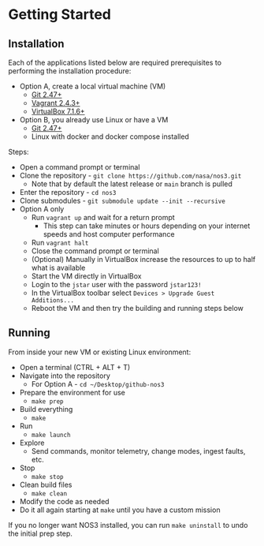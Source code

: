 # Getting Started

## Installation

Each of the applications listed below are required prerequisites to performing the installation procedure:
* Option A, create a local virtual machine (VM)
  * [Git 2.47+](https://git-scm.com/)
  * [Vagrant 2.4.3+](https://www.vagrantup.com/)
  * [VirtualBox 7.1.6+](https://www.virtualbox.org/)
* Option B, you already use Linux or have a VM
  * [Git 2.47+](https://git-scm.com/)
  * Linux with docker and docker compose installed

Steps:
* Open a command prompt or terminal
* Clone the repository - `git clone https://github.com/nasa/nos3.git`
  * Note that by default the latest release or `main` branch is pulled
* Enter the repository - `cd nos3`
* Clone submodules - `git submodule update --init --recursive`
* Option A only
  * Run `vagrant up` and wait for a return prompt
    * This step can take minutes or hours depending on your internet speeds and host computer performance
  * Run `vagrant halt`
  * Close the command prompt or terminal
  * (Optional) Manually in VirtualBox increase the resources to up to half what is available
  * Start the VM directly in VirtualBox
  * Login to the `jstar` user with the password `jstar123!`
  * In the VirtualBox toolbar select `Devices > Upgrade Guest Additions...`
  * Reboot the VM and then try the building and running steps below

## Running

From inside your new VM or existing Linux environment:
* Open a terminal (CTRL + ALT + T)
* Navigate into the repository
  * For Option A - `cd ~/Desktop/github-nos3`
* Prepare the environment for use
  * `make prep`
* Build everything
  * `make`
* Run
  * `make launch`
* Explore
  * Send commands, monitor telemetry, change modes, ingest faults, etc.
* Stop
  * `make stop`
* Clean build files
  * `make clean`
* Modify the code as needed
* Do it all again starting at `make` until you have a custom mission

If you no longer want NOS3 installed, you can run `make uninstall` to undo the initial prep step.
